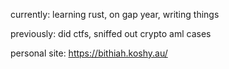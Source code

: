 currently: learning rust, on gap year, writing things

previously: did ctfs, sniffed out crypto aml cases

personal site: https://bithiah.koshy.au/
